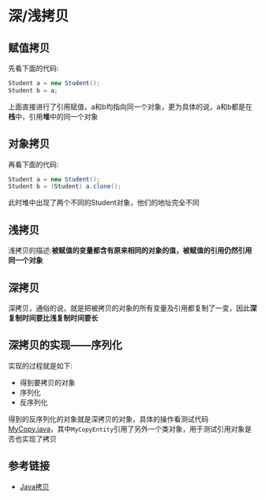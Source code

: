 # 深/浅拷贝

## 赋值拷贝

先看下面的代码:

```java
Student a = new Student();
Student b = a;
```

上面直接进行了引用赋值，a和b均指向同一个对象，更为具体的说，a和b都是在**栈**中，引用**堆**中的同一个对象

## 对象拷贝

再看下面的代码:

```java
Student a = new Student();
Student b = (Student) a.clone();
```

此时堆中出现了两个不同的Student对象，他们的地址完全不同

## 浅拷贝

浅拷贝的描述:**被赋值的变量都含有原来相同的对象的值，被赋值的引用仍然引用同一个对象**

## 深拷贝

深拷贝，通俗的说，就是把被拷贝的对象的所有变量及引用都复制了一变，因此**深复制时间要比浅复制时间要长**

## 深拷贝的实现——序列化

实现的过程就是如下:

* 得到要拷贝的对象
* 序列化
* 反序列化

得到的反序列化的对象就是深拷贝的对象，具体的操作看测试代码[MyCopy.java](../../src/basic/MyCopy.java)，其中`MyCopyEntity`引用了另外一个类对象，用于测试引用对象是否也实现了拷贝

## 参考链接

* [Java拷贝](https://blog.csdn.net/u011289652/article/details/80722187)
